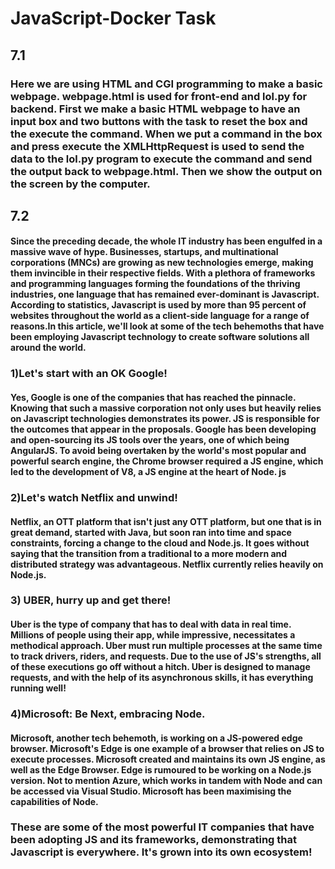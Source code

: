 # JavaScript-Docker Task
## 7.1
### Here we are using HTML and CGI programming to make a basic webpage. webpage.html is used for front-end and lol.py for backend. First we make a basic HTML webpage to have an input box and two buttons with the task to reset the box and the execute the command. When we put a command in the box and press execute the XMLHttpRequest is used to send the data to the lol.py program to execute the command and send the output back to webpage.html. Then we show the output on the screen by the computer.
## 7.2
#### Since the preceding decade, the whole IT industry has been engulfed in a massive wave of hype. Businesses, startups, and multinational corporations (MNCs) are growing as new technologies emerge, making them invincible in their respective fields. With a plethora of frameworks and programming languages forming the foundations of the thriving industries, one language that has remained ever-dominant is Javascript. According to statistics, Javascript is used by more than 95 percent of websites throughout the world as a client-side language for a range of reasons.In this article, we'll look at some of the tech behemoths that have been employing Javascript technology to create software solutions all around the world.
### 1)Let's start with an OK Google! 
#### Yes, Google is one of the companies that has reached the pinnacle. Knowing that such a massive corporation not only uses but heavily relies on Javascript technologies demonstrates its power. JS is responsible for the outcomes that appear in the proposals. Google has been developing and open-sourcing its JS tools over the years, one of which being AngularJS. To avoid being overtaken by the world's most popular and powerful search engine, the Chrome browser required a JS engine, which led to the development of V8, a JS engine at the heart of Node. js
### 2)Let's watch Netflix and unwind! 
#### Netflix, an OTT platform that isn't just any OTT platform, but one that is in great demand, started with Java, but soon ran into time and space constraints, forcing a change to the cloud and Node.js. It goes without saying that the transition from a traditional to a more modern and distributed strategy was advantageous. Netflix currently relies heavily on Node.js.
### 3) UBER, hurry up and get there! 
#### Uber is the type of company that has to deal with data in real time. Millions of people using their app, while impressive, necessitates a methodical approach. Uber must run multiple processes at the same time to track drivers, riders, and requests. Due to the use of JS's strengths, all of these executions go off without a hitch. Uber is designed to manage requests, and with the help of its asynchronous skills, it has everything running well!
### 4)Microsoft: Be Next, embracing Node.
#### Microsoft, another tech behemoth, is working on a JS-powered edge browser. Microsoft's Edge is one example of a browser that relies on JS to execute processes. Microsoft created and maintains its own JS engine, as well as the Edge Browser. Edge is rumoured to be working on a Node.js version. Not to mention Azure, which works in tandem with Node and can be accessed via Visual Studio. Microsoft has been maximising the capabilities of Node.
### These are some of the most powerful IT companies that have been adopting JS and its frameworks, demonstrating that Javascript is everywhere. It's grown into its own ecosystem!
